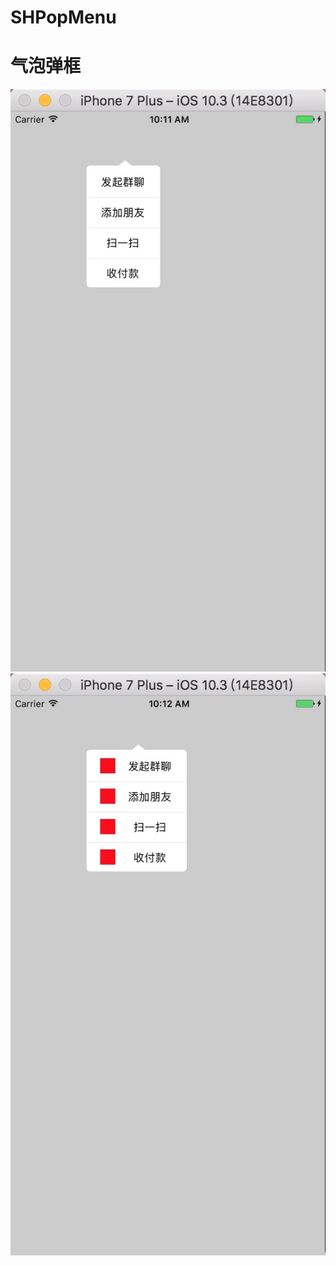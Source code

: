 # SHPopMenu
# 气泡弹框

![image](https://github.com/CCSH/SHPopMenu/blob/master/686A5FFB-18EC-4F00-B3BE-35F5DBF20E39.png)
![image](https://github.com/CCSH/SHPopMenu/blob/master/C45BA559-2BB9-4803-BD2E-3C30EC4C15BB.png)
